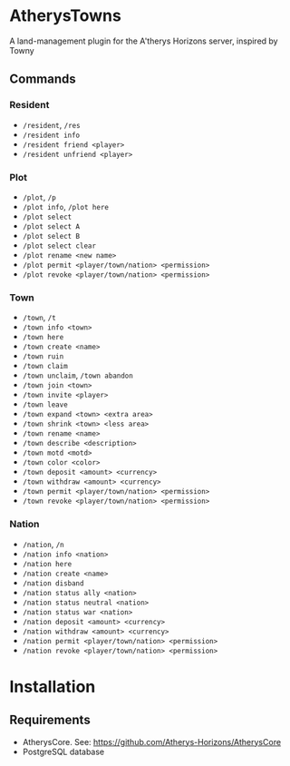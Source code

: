 # AtherysTowns
A land-management plugin for the A'therys Horizons server, inspired by Towny

## Commands

### Resident
* `/resident`, `/res`
* `/resident info`
* `/resident friend <player>`
* `/resident unfriend <player>`

### Plot
* `/plot`, `/p`
* `/plot info`, `/plot here`
* `/plot select`
* `/plot select A`
* `/plot select B`
* `/plot select clear`
* `/plot rename <new name>`
* `/plot permit <player/town/nation> <permission>`
* `/plot revoke <player/town/nation> <permission>`

### Town
* `/town`, `/t`
* `/town info <town>`
* `/town here`
* `/town create <name>`
* `/town ruin`
* `/town claim`
* `/town unclaim`, `/town abandon`
* `/town join <town>`
* `/town invite <player>`
* `/town leave`
* `/town expand <town> <extra area>`
* `/town shrink <town> <less area>`
* `/town rename <name>`
* `/town describe <description>`
* `/town motd <motd>`
* `/town color <color>`
* `/town deposit <amount> <currency>`
* `/town withdraw <amount> <currency>`
* `/town permit <player/town/nation> <permission>`
* `/town revoke <player/town/nation> <permission>`

### Nation
* `/nation`, `/n`
* `/nation info <nation>`
* `/nation here`
* `/nation create <name>`
* `/nation disband`
* `/nation status ally <nation>`
* `/nation status neutral <nation>`
* `/nation status war <nation>`
* `/nation deposit <amount> <currency>`
* `/nation withdraw <amount> <currency>`
* `/nation permit <player/town/nation> <permission>`
* `/nation revoke <player/town/nation> <permission>`

# Installation
## Requirements
* AtherysCore. See: https://github.com/Atherys-Horizons/AtherysCore
* PostgreSQL database
